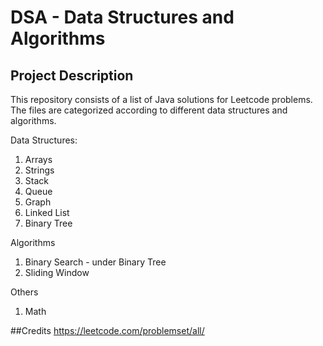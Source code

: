 # DSA - Data Structures and Algorithms

## Project Description 
This repository consists of a list of Java solutions for Leetcode problems.
The files are categorized according to different data structures and algorithms.

Data  Structures:
1. Arrays
2. Strings
3. Stack
4. Queue
5. Graph
6. Linked List
7. Binary Tree

Algorithms
1. Binary Search - under Binary Tree
2. Sliding Window

Others
1. Math

##Credits
https://leetcode.com/problemset/all/
